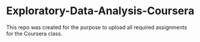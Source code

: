 # Exploratory-Data-Analysis-Coursera

This repo was created for the purpose to upload all required assignments for the Coursera class. 
